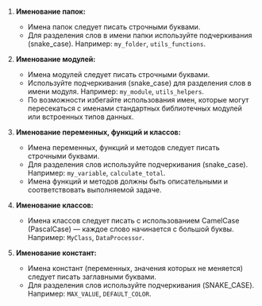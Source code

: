 1. **Именование папок:**
    
    - Имена папок следует писать строчными буквами.
    - Для разделения слов в имени папки используйте подчеркивания (snake_case). Например: `my_folder`, `utils_functions`.
2. **Именование модулей:**
    
    - Имена модулей следует писать строчными буквами.
    - Используйте подчеркивания (snake_case) для разделения слов в имени модуля. Например: `my_module`, `utils_helpers`.
    - По возможности избегайте использования имен, которые могут пересекаться с именами стандартных библиотечных модулей или встроенных типов данных.
3. **Именование переменных, функций и классов:**
    
    - Имена переменных, функций и методов следует писать строчными буквами.
    - Для разделения слов используйте подчеркивания (snake_case). Например: `my_variable`, `calculate_total`.
    - Имена функций и методов должны быть описательными и соответствовать выполняемой задаче.
4. **Именование классов:**
    
    - Имена классов следует писать с использованием CamelCase (PascalCase) — каждое слово начинается с большой буквы. Например: `MyClass`, `DataProcessor`.
5. **Именование констант:**
    
    - Имена констант (переменных, значения которых не меняется) следует писать заглавными буквами.
    - Для разделения слов используйте подчеркивания (SNAKE_CASE). Например: `MAX_VALUE`, `DEFAULT_COLOR`.